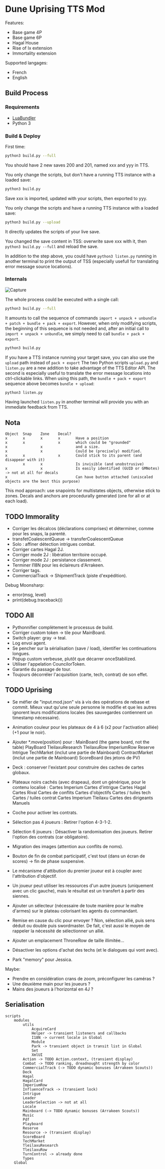 # Dune Uprising TTS Mod

Features:

- Base game 4P
- Base game 6P
- Hagal House
- Rise of Ix extension
- Immortality extension

Supported langages:

- French
- English

## Build Process

### Requirements

- [LuaBundler](https://github.com/Benjamin-Dobell/luabundler)
- Python 3

### Build & Deploy

First time:

```bash
python3 build.py --full
```

You should have 2 new saves 200 and 201, named xxx and yyy in TTS.

You only change the scripts, but don't have a running TTS instance with a loaded save:

```bash
python3 build.py
```

Save xxx is imported, updated with your scripts, then exported to yyy.

You only change the scripts and have a running TTS instance with a loaded save:

```bash
python3 build.py --upload
```

It directly updates the scripts of your live save.

You changed the save content in TSS: overwrite save xxx with it, then `python3 build.py --full` and reload the save.

In addition to the step above, you could have `python3 listen.py` running in another terminal to print the output of TSS (especially usefull for translating error message source locations).

### Internals

![Capture](workflow.png)

The whole process could be executed with a single call:

```bash
python3 build.py --full
```

It amounts to call the sequence of commands `import + unpack + unbundle + patch + bundle + pack + export`.
However, when only modifying scripts, the beginning of this sequence is not needed and,
after an initial call to `import + unpack + unbundle`, we simply need to call `bundle + pack + export`.

```bash
python3 build.py
```

If you have a TTS instance running your target save, you can also use the `upload` path instead of `pack + export`
The two Python scripts `upload.py` and `listen.py` are a new addition to take advantage of the TTS Editor API.
The second is especially useful to translate the error message locations into ctrl-clickable links.
When using this path, the `bundle + pack + export` sequence above becomes `bundle + upload`:

```bash
python3 listen.py
```

Having launched `listen.py` in another terminal will provide you with an immediate feedback from TTS.

## Nota

    Object  Snap    Zone    Decal?
    x       x       x       x       Have a position
    x       x               x       which could be "grounded"
    x               x               and a size.
    x               x               Could be (precisely) modified.
    x       x               x       Could stick to its parent (and disappear with it)
            x       x               Is invisible (and unobstrusive)
    x               x               Is easily identified (GUID or GMNotes) -> not at all for decals
    x                               Can have button attached (uniscaled objects are the best this purpose)

This mod approach: use snapoints for multistates objects, otherwise stick to zones. Decals and anchors are procedurally generated (one for all or at each load).

## TODO Immorality

- Corriger les décalcos (déclarations comprises) et déterminer, comme pour les snaps, la parenté.
- transfetCoalescentQueue -> transferCoalescentQueue
- Solo : affiner détection intrigues combat.
- Corriger cartes Hagal 2J.
- Corriger mode 2J : libération territoire occupé.
- Corriger mode 2J : persistance classement.
- Terminer I18N pour les éclaireurs d'Arrakeen.
- Corriger tags.
- CommercialTrack -> ShipmentTrack (piste d'expédition).

Debug Moonsharp:

- error(msg, level)
- print(debug.traceback())

## TODO All

- Pythonnifier complètement le processus de build.
- Corriger custom token -> tile pour MainBoard.
- Switch player: gray -> teal.
- Log envoi agent.
- Se pencher sur la sérialisation (save / load), identifier les continuations longues.
- Popup custom verbeuse, plutôt que décarrer onceStabilized.
- Utiliser l'appelation CouncilorToken.
- Garantie du passage de tour.
- Toujours décorréler l'acquisition (carte, tech, contrat) de son effet.

## TODO Uprising

- Se méfier de "input.mod.json" vis à vis des opérations de rebase et commit. Mieux vaut qu'une seule personne le modifie et que les autres ignorent leurs modifications locales (les sauvegardes contiennent un timestamp nécessaire).

- Animation couleur pour les plateaux de 4 à 6 (x2 pour l'activation alliée) (+1 pour le noir).

- Ajouter *.move(position) pour :
    MainBoard (the game board, not the table)
    PlayBoard
    TleilaxuResearch
    TleilaxuRow
    ImperiumRow
    Reserve
    Intrigue
    TechMarket (inclut une partie de Mainboard)
    ContractMarket (inclut une partie de Mainboard)
    ScoreBoard (les jetons de PV)

- Deck : conserver l'existant pour construire des caches de cartes globaux.
- Plateaux noirs cachés (avec drapeau), dont un générique, pour le contenu localisé :
    Cartes Imperium
    Cartes d'intrigue
    Cartes Hagal
    Cartes Rival
    Cartes de conflits
    Cartes d'objectifs
    Cartes / tuiles tech
    Cartes / tuiles contrat
    Cartes Imperium Tleilaxu
    Cartes des dirigeants
    Manuels

- Coche pour activer les contrats.
- Sélection pas 4 joueurs :
    Retirer l'option 4-3-1-2.
- Sélection 6 joueurs :
    Désactiver la randomisation des joueurs.
    Retirer l'option des contrats (car obligatoire).

- Migration des images (attention aux conflits de noms).
- Bouton de fin de combat participatif, c'est tout (dans un écran de scores) -> fin de phase suspensive.
- Le mécanisme d'attibution du premier joueur est à coupler avec l'attribution d'objectif.
- Un joueur peut utiliser les ressources d'un autre joueurs (uniquement avec un clic gauche), mais le résultat est un transfert à partir des siennes.
- Ajouter un sélecteur (nécessaire de toute manière pour le maître d'armes) sur le plateau colorisant les agents du commandant.
- Remise en cause du clic pour envoyer ? Non, sélection allié, puis sens déduit ou double puis swordmaster. De fait, c'est aussi le moyen de rappeler la nécessité de sélectionner un allié.
- Ajouter un emplacement ThroneRow de taille illimitée...
- Désactiver les options d'achat des techs (et le dialogues qui vont avec).
- Park "memory" pour Jessica.

Maybe:

- Prendre en considération crans de zoom, préconfigurer les caméras ?
- Une deuxième main pour les joueurs ?
- Mains des joueurs à l'horizontal en 4J ?

## Serialisation

    scripts
        modules
            utils
                AcquireCard
                Helper -> transient listeners and callbacks
                I18N -> current locale in Global
                Module
                Park -> transient object in transit list in Global
                Set
                XmlUI
            Action -> TODO Action.context, (transient display)
            Combat -> TODO ranking, dreadnought strength by color
            CommercialTrack (-> TODO dynamic bonuses (Arrakeen Scouts))
            Deck
            Hagal
            HagalCard
            ImperiumRow
            InfluenceTrack -> (transient lock)
            Intrigue
            Leader
            LeaderSelection -> not at all
            Locale
            Mainboard (-> TODO dynamic bonuses (Arrakeen Scouts))
            Music
            Pdf
            Playboard
            Reserve
            Resource -> (transient display)
            ScoreBoard
            TechMarket
            TleilaxuResearch
            TleilaxuRow
            TurnControl -> already done
            Types
        Global
